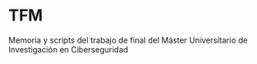 # TFM
Memoria y scripts del trabajo de final del Máster Universitario de Investigación en Ciberseguridad
